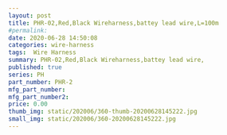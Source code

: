 ```yaml
---
layout: post
title: PHR-02,Red,Black Wireharness,battey lead wire,L=100m
#permalink: 
date: 2020-06-28 14:50:08
categories: wire-harness
tags:  Wire Harness
summary: PHR-02,Red,Black Wireharness,battey lead wire,
published: true 
series: PH
part_number: PHR-2
mfg_part_number: 
mfg_part_number2: 
price: 0.00
thumb_img: static/202006/360-thumb-20200628145222.jpg
small_img: static/202006/360-20200628145222.jpg
---
```



